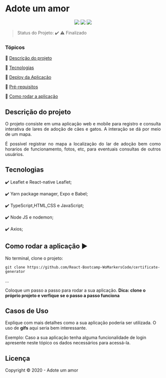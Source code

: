 
<h1>Adote um amor</h1> 

<p align="center">
  <img src="https://img.shields.io/static/v1?label=react&message=framework&color=blue&style=for-the-badge&logo=REACT"/>
  <img src="https://img.shields.io/static/v1?label=NodejS&message=Backend&color=blue&style=for-the-badge&logo=nodeJS"/>
   <img src="http://img.shields.io/static/v1?label=STATUS&message=DESENVOLVENDO&color=GREEN&style=for-the-badge"/>
</p>

> Status do Projeto: :heavy_check_mark: :warning:  Finalizado

### Tópicos 

:small_blue_diamond: [Descrição do projeto](#descrição-do-projeto)

:small_blue_diamond: [Tecnologias](#tecnologias)

:small_blue_diamond: [Deploy da Aplicação](#deploy-da-aplicação-dash)

:small_blue_diamond: [Pré-requisitos](#pré-requisitos)

:small_blue_diamond: [Como rodar a aplicação](#como-rodar-a-aplicação-arrow_forward)


## Descrição do projeto 

<p align="justify">
  O projeto consiste em uma aplicação web e mobile para registro e consulta interativa de lares de adoção de cães e gatos. A interação se dá por meio de um mapa.

</p>
<p align="justify">
  É possível registrar no mapa a localização do lar de adoção bem como horarios de funcionamento, fotos, etc, para eventuais consultas de outros usuários.
</p>


## Tecnologias

:heavy_check_mark: Leaflet e React-native Leaflet;

:heavy_check_mark: Yarn package manager, Expo e Babel;

:heavy_check_mark: TypeScript,HTML,CSS e JavaScript;

:heavy_check_mark: Node JS e nodemon;

:heavy_check_mark: Axios;



## Como rodar a aplicação :arrow_forward:

No terminal, clone o projeto: 

```
git clone https://github.com/React-Bootcamp-WoMarkersCode/certificate-generator
```



... 

Coloque um passo a passo para rodar a sua aplicação. **Dica: clone o próprio projeto e verfique se o passo a passo funciona**


## Casos de Uso

Explique com mais detalhes como a sua aplicação poderia ser utilizada. O uso de **gifs** aqui seria bem interessante. 

Exemplo: Caso a sua aplicação tenha alguma funcionalidade de login apresente neste tópico os dados necessários para acessá-la.



## Licença 

Copyright :copyright: 2020 - Adote um amor
